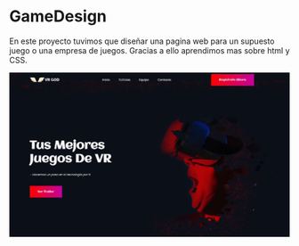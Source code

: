 # GameDesign

En este proyecto tuvimos que diseñar una pagina web para un supuesto juego o una empresa de juegos. Gracias a ello aprendimos mas sobre html y CSS.
 
![Captura](https://github.com/AlexMadrigalAlriols/GameDesign/blob/main/Captura.jpeg)
